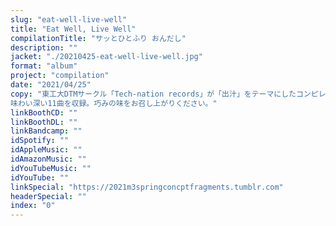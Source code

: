```yaml
---
slug: "eat-well-live-well"
title: "Eat Well, Live Well"
compilationTitle: "サッとひとふり おんだし"
description: ""
jacket: "./20210425-eat-well-live-well.jpg"
format: "album"
project: "compilation"
date: "2021/04/25"
copy: "東工大DTMサークル「Tech-nation records」が「出汁」をテーマにしたコンピレーションアルバムをリリース。\n
味わい深い11曲を収録。巧みの味をお召し上がりください。"
linkBoothCD: ""
linkBoothDL: ""
linkBandcamp: ""
idSpotify: ""
idAppleMusic: ""
idAmazonMusic: ""
idYouTubeMusic: ""
idYouTube: ""
linkSpecial: "https://2021m3springconcptfragments.tumblr.com"
headerSpecial: ""
index: "0"
---
```

